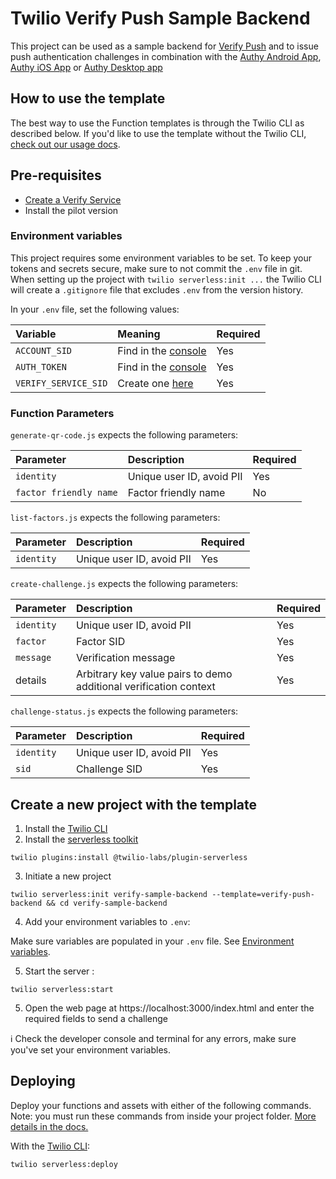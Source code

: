 # Twilio Verify Push Sample Backend

This project can be used as a sample backend for [Verify Push](https://www.twilio.com/docs/verify/push) and to issue push authentication challenges in combination with the [Authy Android App](https://play.google.com/store/apps/details?id=com.authy.authy), [Authy iOS App](https://apps.apple.com/us/app/twilio-authy/id494168017) or [Authy Desktop app](https://authy.com/download/)

## How to use the template

The best way to use the Function templates is through the Twilio CLI as described below. If you'd like to use the template without the Twilio CLI, [check out our usage docs](../docs/USING_FUNCTIONS.md).

## Pre-requisites

- [Create a Verify Service](https://www.twilio.com/console/verify/services)
- Install the pilot version

### Environment variables

This project requires some environment variables to be set. To keep your tokens and secrets secure, make sure to not commit the `.env` file in git. When setting up the project with `twilio serverless:init ...` the Twilio CLI will create a `.gitignore` file that excludes `.env` from the version history.

In your `.env` file, set the following values:

| Variable             | Meaning                                                           | Required |
| :------------------- | :---------------------------------------------------------------- | :------- |
| `ACCOUNT_SID`        | Find in the [console](https://www.twilio.com/console)             | Yes      |
| `AUTH_TOKEN`         | Find in the [console](https://www.twilio.com/console)             | Yes      |
| `VERIFY_SERVICE_SID` | Create one [here](https://www.twilio.com/console/verify/services) | Yes      |

### Function Parameters

`generate-qr-code.js` expects the following parameters:

| Parameter      | Description                                   | Required |
| :------------- | :-------------------------------------------- | :------- |
| `identity`                 | Unique user ID, avoid PII         | Yes |
| `factor friendly name`     | Factor friendly name              | No |

`list-factors.js` expects the following parameters:

| Parameter      | Description                                 | Required |
| :------------- | :------------------------------------------ | :------- |
| `identity`     | Unique user ID, avoid PII                   | Yes |

`create-challenge.js` expects the following parameters:

| Parameter           | Description                | Required |
| :------------------ | :------------------------- | :------- |
| `identity`          | Unique user ID, avoid PII  | Yes |
| `factor`            | Factor SID                 | Yes |
| `message`           | Verification message       | Yes |
| details             | Arbitrary key value pairs to demo additional verification context | Yes |

`challenge-status.js` expects the following parameters:

| Parameter           | Description                | Required |
| :------------------ | :------------------------- | :------- |
| `identity`          | Unique user ID, avoid PII  | Yes |
| `sid`               | Challenge SID              | Yes |


## Create a new project with the template

1. Install the [Twilio CLI](https://www.twilio.com/docs/twilio-cli/quickstart#install-twilio-cli)
2. Install the [serverless toolkit](https://www.twilio.com/docs/labs/serverless-toolkit/getting-started)

```shell
twilio plugins:install @twilio-labs/plugin-serverless
```

3. Initiate a new project

```
twilio serverless:init verify-sample-backend --template=verify-push-backend && cd verify-sample-backend
```

4. Add your environment variables to `.env`:

Make sure variables are populated in your `.env` file. See [Environment variables](#environment-variables).

5. Start the server :

```
twilio serverless:start
```

5. Open the web page at https://localhost:3000/index.html and enter the required fields to send a challenge

ℹ️ Check the developer console and terminal for any errors, make sure you've set your environment variables.


## Deploying

Deploy your functions and assets with either of the following commands. Note: you must run these commands from inside your project folder. [More details in the docs.](https://www.twilio.com/docs/labs/serverless-toolkit)

With the [Twilio CLI](https://www.twilio.com/docs/twilio-cli/quickstart):

```
twilio serverless:deploy
```
